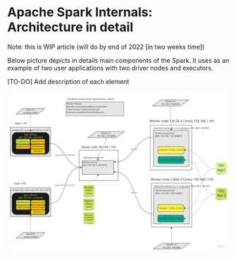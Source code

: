 # Apache Spark Internals: Architecture in detail 

Note: this is WIP article (will do by end of 2022 [in two weeks time])

Below picture depicts in details main components of the Spark.
It uses as an example of two user applications with two driver nodes and executors.

[TO-DO] Add description of each element

![RDD](../images/SparkArchitecture.jpg)
